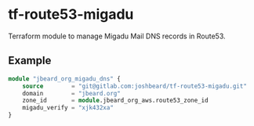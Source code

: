 # tf-route53-migadu

Terraform module to manage Migadu Mail DNS records in Route53.

## Example

```terraform
module "jbeard_org_migadu_dns" {
    source        = "git@gitlab.com:joshbeard/tf-route53-migadu.git"
    domain        = "jbeard.org"
    zone_id       = module.jbeard_org_aws.route53_zone_id
    migadu_verify = "xjk432xa"
}
```

